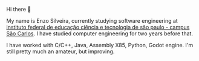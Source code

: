 Hi there 👋

My name is Enzo Silveira, currently studying software engineering at [instituto federal de educação ciência e tecnologia de são paulo - campus São Carlos](https://portais.ifsp.edu.br/scl/).
I have studied computer engineering for two years before that.

I have worked with C/C++, Java, Assembly X85, Python, Godot engine.
I'm still pretty much an amateur, but improving.

